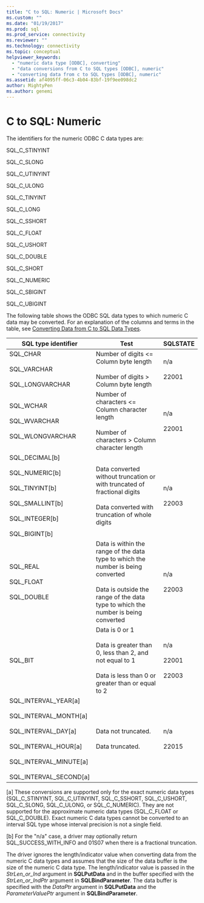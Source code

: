 ```yaml
---
title: "C to SQL: Numeric | Microsoft Docs"
ms.custom: ""
ms.date: "01/19/2017"
ms.prod: sql
ms.prod_service: connectivity
ms.reviewer: ""
ms.technology: connectivity
ms.topic: conceptual
helpviewer_keywords: 
  - "numeric data type [ODBC], converting"
  - "data conversions from C to SQL types [ODBC], numeric"
  - "converting data from c to SQL types [ODBC], numeric"
ms.assetid: af4095ff-06c3-4b04-83bf-19f9ee098dc2
author: MightyPen
ms.author: genemi
---
```

# C to SQL: Numeric
The identifiers for the numeric ODBC C data types are:  
  
 SQL_C_STINYINT  
  
 SQL_C_SLONG  
  
 SQL_C_UTINYINT  
  
 SQL_C_ULONG  
  
 SQL_C_TINYINT  
  
 SQL_C_LONG  
  
 SQL_C_SSHORT  
  
 SQL_C_FLOAT  
  
 SQL_C_USHORT  
  
 SQL_C_DOUBLE  
  
 SQL_C_SHORT  
  
 SQL_C_NUMERIC  
  
 SQL_C_SBIGINT  
  
 SQL_C_UBIGINT  
  
 The following table shows the ODBC SQL data types to which numeric C data may be converted. For an explanation of the columns and terms in the table, see [Converting Data from C to SQL Data Types](../../../odbc/reference/appendixes/converting-data-from-c-to-sql-data-types.md).  
  
|SQL type identifier|Test|SQLSTATE|  
|-------------------------|----------|--------------|  
|SQL_CHAR<br /><br /> SQL_VARCHAR<br /><br /> SQL_LONGVARCHAR|Number of digits <= Column byte length<br /><br /> Number of digits > Column byte length|n/a<br /><br /> 22001|  
|SQL_WCHAR<br /><br /> SQL_WVARCHAR<br /><br /> SQL_WLONGVARCHAR|Number of characters <= Column character length<br /><br /> Number of characters > Column character length|n/a<br /><br /> 22001|  
|SQL_DECIMAL[b]<br /><br /> SQL_NUMERIC[b]<br /><br /> SQL_TINYINT[b]<br /><br /> SQL_SMALLINT[b]<br /><br /> SQL_INTEGER[b]<br /><br /> SQL_BIGINT[b]|Data converted without truncation or with truncated of fractional digits<br /><br /> Data converted with truncation of whole digits|n/a<br /><br /> 22003|  
|SQL_REAL<br /><br /> SQL_FLOAT<br /><br /> SQL_DOUBLE|Data is within the range of the data type to which the number is being converted<br /><br /> Data is outside the range of the data type to which the number is being converted|n/a<br /><br /> 22003|  
|SQL_BIT|Data is 0 or 1<br /><br /> Data is greater than 0, less than 2, and not equal to 1<br /><br /> Data is less than 0 or greater than or equal to 2|n/a<br /><br /> 22001<br /><br /> 22003|  
|SQL_INTERVAL_YEAR[a]<br /><br /> SQL_INTERVAL_MONTH[a]<br /><br /> SQL_INTERVAL_DAY[a]<br /><br /> SQL_INTERVAL_HOUR[a]<br /><br /> SQL_INTERVAL_MINUTE[a]<br /><br /> SQL_INTERVAL_SECOND[a]|Data not truncated.<br /><br /> Data truncated.|n/a<br /><br /> 22015|  
  
 [a]   These conversions are supported only for the exact numeric data types (SQL_C_STINYINT, SQL_C_UTINYINT, SQL_C_SSHORT, SQL_C_USHORT, SQL_C_SLONG, SQL_C_ULONG, or SQL_C_NUMERIC). They are not supported for the approximate numeric data types (SQL_C_FLOAT or SQL_C_DOUBLE). Exact numeric C data types cannot be converted to an interval SQL type whose interval precision is not a single field.  
  
 [b]   For the "n/a" case, a driver may optionally return SQL_SUCCESS_WITH_INFO and 01S07 when there is a fractional truncation.  
  
 The driver ignores the length/indicator value when converting data from the numeric C data types and assumes that the size of the data buffer is the size of the numeric C data type. The length/indicator value is passed in the *StrLen_or_Ind* argument in **SQLPutData** and in the buffer specified with the *StrLen_or_IndPtr* argument in **SQLBindParameter**. The data buffer is specified with the *DataPtr* argument in **SQLPutData** and the *ParameterValuePtr* argument in **SQLBindParameter**.
